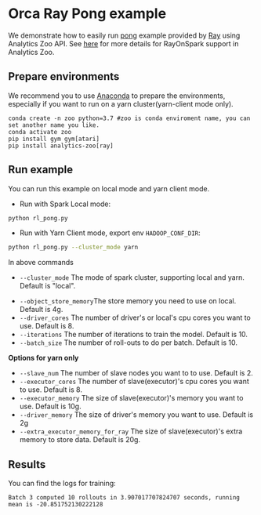 # Orca Ray Pong example

We demonstrate how to easily run [pong](https://gist.github.com/karpathy/a4166c7fe253700972fcbc77e4ea32c5) example
provided by [Ray](https://github.com/ray-project/ray) using Analytics Zoo API. See [here](https://analytics-zoo.github.io/master/#ProgrammingGuide/rayonspark/) for more details for RayOnSpark support in Analytics Zoo.

## Prepare environments
We recommend you to use [Anaconda](https://www.anaconda.com/distribution/#linux) to prepare the environments, especially if you want to run on a yarn cluster(yarn-client mode only).
```
conda create -n zoo python=3.7 #zoo is conda enviroment name, you can set another name you like.
conda activate zoo
pip install gym gym[atari]
pip install analytics-zoo[ray]
```

## Run example
You can run this example on local mode and yarn client mode. 

- Run with Spark Local mode:
```bash
python rl_pong.py
```

- Run with Yarn Client mode, export env `HADOOP_CONF_DIR`:
```bash
python rl_pong.py --cluster_mode yarn
```

In above commands
* `--cluster_mode` The mode of spark cluster, supporting local and yarn. Default is "local".
- `--object_store_memory`The store memory you need to use on local. Default is 4g.
- `--driver_cores` The number of driver's or local's cpu cores you want to use. Default is 8.
- `--iterations` The number of iterations to train the model. Default is 10.
- `--batch_size` The number of roll-outs to do per batch. Default is 10.

**Options for yarn only**
- `--slave_num` The number of slave nodes you want to to use. Default is 2.
- `--executor_cores` The number of slave(executor)'s cpu cores you want to use. Default is 8.
- `--executor_memory` The size of slave(executor)'s memory you want to use. Default is 10g.
- `--driver_memory` The size of driver's memory you want to use. Default is 2g
- `--extra_executor_memory_for_ray` The size of slave(executor)'s extra memory to store data. Default is 20g.


## Results
You can find the logs for training:
```
Batch 3 computed 10 rollouts in 3.907017707824707 seconds, running mean is -20.851752130222128
```
